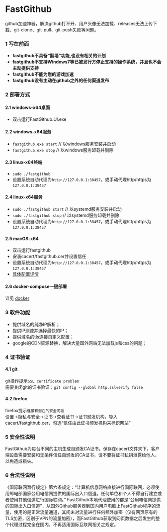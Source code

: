 # FastGithub

github加速神器，解决github打不开、用户头像无法加载、releases无法上传下载、git-clone、git-pull、git-push失败等问题。

### 1 写在前面

* **fastgithub不具备“翻墙”功能,也没有相关的计划**
* **fastgithub不支持Windows7等已被发行方停止支持的操作系统，并且也不会主动提供支持**
* **fastgithub不能为您的游戏加速**
* **fastgithub没有主动在github之外的任何渠道发布**
  
### 2 部署方式

#### 2.1 windows-x64桌面

* 双击运行FastGithub.UI.exe

#### 2.2 windows-x64服务

* `fastgithub.exe start` // 以windows服务安装并启动
* `fastgithub.exe stop` // 以windows服务卸载并删除

#### 2.3 linux-x64终端

* `sudo ./fastgithub`
* 设置系统自动代理为`http://127.0.0.1:38457`，或手动代理http/https为`127.0.0.1:38457`
  
#### 2.4 linux-x64服务

* `sudo ./fastgithub start` // 以systemd服务安装并启动
* `sudo ./fastgithub stop` // 以systemd服务卸载并删除
* 设置系统自动代理为`http://127.0.0.1:38457`，或手动代理http/https为`127.0.0.1:38457`

#### 2.5 macOS-x64

* 双击运行fastgithub
* 安装cacert/fastgithub.cer并设置信任
* 设置系统自动代理为`http://127.0.0.1:38457`，或手动代理http/https为`127.0.0.1:38457`
* [具体配置详情](https://github.com/dotnetcore/FastGithub/blob/master/MacOSXConfig.md)

#### 2.6 docker-compose一键部署

详见 [docker](docker.md)

### 3 软件功能

* 提供域名的纯净IP解析；
* 提供IP测速并选择最快的IP；
* 提供域名的tls连接自定义配置；
* google的CDN资源替换，解决大量国外网站无法加载js和css的问题；
  
### 4 证书验证

#### 4.1 git

git操作提示`SSL certificate problem`</br>
需要关闭git的证书验证：`git config --global http.sslverify false`

#### 4.2 firefox

firefox提示`连接有潜在的安全问题`</br>
设置->隐私与安全->证书->查看证书->证书颁发机构，导入cacert/fastgithub.cer，勾选“信任由此证书颁发机构来标识网站”
  
### 5 安全性说明

FastGithub为每台不同的主机生成自颁发CA证书，保存在cacert文件夹下。客户端设备需要安装和无条件信任自颁发的CA证书，请不要将证书私钥泄露给他人，以免造成损失。

### 6 合法性说明

《国际联网暂行规定》第六条规定：“计算机信息网络直接进行国际联网，必须使用邮电部国家公用电信网提供的国际出入口信道。任何单位和个人不得自行建立或者使用其他信道进行国际联网。”
FastGithub本地代理使用的都是“公用电信网提供的国际出入口信道”，从国外Github服务器到国内用户电脑上FastGithub程序的流量，使用的是正常流量通道，其间未对流量进行任何额外加密（仅有网页原有的TLS加密，区别于VPN的流量加密），而FastGithub获取到网页数据之后发生的整个代理过程完全在国内，不再适用国际互联网相关之规定。
